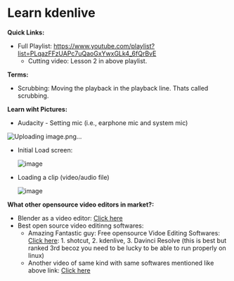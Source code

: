 # Learn kdenlive

**Quick Links:**
- Full Playlist: https://www.youtube.com/playlist?list=PLqazFFzUAPc7uQaoGxYwxGLk4_6fQrBvE
  - Cutting video: Lesson 2 in above playlist.

**Terms:**
- Scrubbing: Moving the playback in the playback line. Thats called scrubbing.

**Learn wiht Pictures:**

- Audacity - Setting mic (i.e., earphone mic and system mic)

![Uploading image.png…]()

- Initial Load screen:

  ![image](https://user-images.githubusercontent.com/31458531/206194015-5f0e7a52-25ff-455a-b3d7-8fee1f585a67.png)

- Loading a clip (video/audio file)

  ![image](https://user-images.githubusercontent.com/31458531/206197951-37bf9e9c-8a0d-4787-a772-9b659ae2c9d6.png) 

**What other opensource video editors in market?:**
- Blender as a video editor: [Click here](https://youtu.be/Qb5pge01H4Q)
- Best open source video editinng softwares:
  - Amazing Fantastic guy: Free opensource Vidoe Editing Softwares: [Click here](https://youtu.be/imHRY5mKMLY): 1. shotcut, 2. kdenlive, 3. Davinci Resolve (this is best but ranked 3rd becoz you need to be lucky to be able to run properly on linux)
  - Another video of same kind with same softwares mentioned like above link: [Click here](https://youtu.be/FVgu4E2CzFY)

